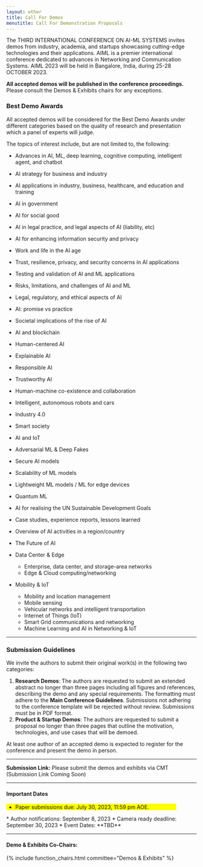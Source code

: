 ```yaml
---
layout: other
title: Call For Demos
menutitle: Call For Demonstration Proposals
---
```



<!-- ### Call For Demonstration Proposals -->
The THIRD INTERNATIONAL CONFERENCE ON AI-ML SYSTEMS invites demos from industry, academia, and startups showcasing cutting-edge technologies and their applications. AIML is a premier international conference dedicated to advances in Networking and Communication Systems. AIML 2023 will be held in Bangalore, India, during 25-28 OCTOBER 2023.    

**All accepted demos will be published in the conference proceedings.** Please consult the Demos & Exhibits chairs for any exceptions.


### Best Demo Awards
All accepted demos will be considered for the Best Demo Awards under different categories based on the quality of research and presentation which a panel of experts will judge.

The topics of interest include, but are not limited to, the following:
* Advances in AI, ML, deep learning, cognitive computing, intelligent agent, and chatbot
* AI strategy for business and industry
* AI applications in industry, business, healthcare, and education and training
* AI in government
* AI for social good
* AI in legal practice, and legal aspects of AI (liability, etc)
* AI for enhancing information security and privacy
* Work and life in the AI age
* Trust, resilience, privacy, and security concerns in AI applications
* Testing and validation of AI and ML applications
* Risks, limitations, and challenges of AI and ML
* Legal, regulatory, and ethical aspects of AI
* AI: promise vs practice
* Societal implications of the rise of AI
* AI and blockchain
* Human-centered AI
* Explainable AI
* Responsible AI
* Trustworthy AI
* Human-machine co-existence and collaboration
* Intelligent, autonomous robots and cars
* Industry 4.0
* Smart society
* AI and IoT
* Adversarial ML & Deep Fakes
* Secure AI models
* Scalability of ML models
* Lightweight ML models / ML for edge devices
* Quantum ML
* AI for realising the UN Sustainable Development Goals
* Case studies, experience reports, lessons learned
* Overview of AI activities in a region/country
* The Future of AI

* Data Center & Edge
    * Enterprise, data center, and storage-area networks
    * Edge & Cloud computing/networking

* Mobility & IoT
    * Mobility and location management
    * Mobile sensing
    * Vehicular networks and intelligent transportation
    * Internet of Things (IoT)
    * Smart Grid communications and networking
    * Machine Learning and AI in Networking & IoT


___   

### Submission Guidelines
We invite the authors to submit their original work(s) in the following two categories:
1. **Research Demos**: The authors are requested to submit an extended abstract no longer than three pages including all figures and references, describing the demo and any special requirements. The formatting must adhere to the **Main Conference Guidelines**. Submissions not adhering to the conference template will be rejected without review. Submissions must be in PDF format.
2. **Product & Startup Demos**: The authors are requested to submit a proposal no longer than three pages that outline the motivation, technologies, and use cases that will be demoed.

At least one author of an accepted demo is expected to register for the conference and present the demo in person.    
    
___

**Submission Link:** Please submit the demos and exhibits via CMT (Submission Link Coming Soon)    
    
___

#### Important Dates
<div class="text-attention" style="background-color: yellow; width: 450px">
<ul><li>Paper submissions due: July 30, 2023, 11:59 pm AOE.</li></ul></div>
* Author notifications: September 8, 2023
<!-- * ~~Author notifications: September 9, 2022~~ -->
* Camera ready deadline: September 30, 2023
* Event Dates:  **TBD**
    
___


#### Demo & Exhibits Co-Chairs:

{% include function_chairs.html committee="Demos & Exhibits" %}
